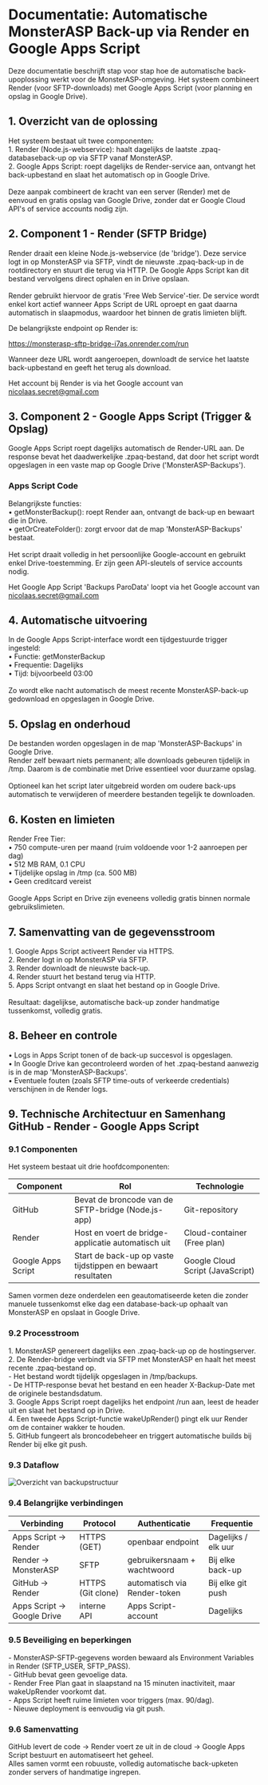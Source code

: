 # Documentatie: Automatische MonsterASP Back-up via Render en Google Apps Script

Deze documentatie beschrijft stap voor stap hoe de automatische back-upoplossing werkt voor de MonsterASP-omgeving. Het systeem combineert Render (voor SFTP-downloads) met Google Apps Script (voor planning en opslag in Google Drive).

## 1\. Overzicht van de oplossing

Het systeem bestaat uit twee componenten:  
1\. Render (Node.js-webservice): haalt dagelijks de laatste .zpaq-databaseback-up op via SFTP vanaf MonsterASP.  
2\. Google Apps Script: roept dagelijks de Render-service aan, ontvangt het back-upbestand en slaat het automatisch op in Google Drive.  
<br/>Deze aanpak combineert de kracht van een server (Render) met de eenvoud en gratis opslag van Google Drive, zonder dat er Google Cloud API's of service accounts nodig zijn.

## 2\. Component 1 - Render (SFTP Bridge)

Render draait een kleine Node.js-webservice (de 'bridge'). Deze service logt in op MonsterASP via SFTP, vindt de nieuwste .zpaq-back-up in de rootdirectory en stuurt die terug via HTTP. De Google Apps Script kan dit bestand vervolgens direct ophalen en in Drive opslaan.  
<br/>Render gebruikt hiervoor de gratis 'Free Web Service'-tier. De service wordt enkel kort actief wanneer Apps Script de URL oproept en gaat daarna automatisch in slaapmodus, waardoor het binnen de gratis limieten blijft.

De belangrijkste endpoint op Render is:

<https://monsterasp-sftp-bridge-i7as.onrender.com/run>

Wanneer deze URL wordt aangeroepen, downloadt de service het laatste back-upbestand en geeft het terug als download.

Het account bij Render is via het Google account van <nicolaas.secret@gmail.com>

## 3\. Component 2 - Google Apps Script (Trigger & Opslag)

Google Apps Script roept dagelijks automatisch de Render-URL aan. De response bevat het daadwerkelijke .zpaq-bestand, dat door het script wordt opgeslagen in een vaste map op Google Drive ('MonsterASP-Backups').

### Apps Script Code

Belangrijkste functies:  
• getMonsterBackup(): roept Render aan, ontvangt de back-up en bewaart die in Drive.  
• getOrCreateFolder(): zorgt ervoor dat de map 'MonsterASP-Backups' bestaat.  
<br/>Het script draait volledig in het persoonlijke Google-account en gebruikt enkel Drive-toestemming. Er zijn geen API-sleutels of service accounts nodig.

Het Google App Script 'Backups ParoData' loopt via het Google account van <nicolaas.secret@gmail.com>

## 4\. Automatische uitvoering

In de Google Apps Script-interface wordt een tijdgestuurde trigger ingesteld:  
• Functie: getMonsterBackup  
• Frequentie: Dagelijks  
• Tijd: bijvoorbeeld 03:00  
<br/>Zo wordt elke nacht automatisch de meest recente MonsterASP-back-up gedownload en opgeslagen in Google Drive.

## 5\. Opslag en onderhoud

De bestanden worden opgeslagen in de map 'MonsterASP-Backups' in Google Drive.  
Render zelf bewaart niets permanent; alle downloads gebeuren tijdelijk in /tmp. Daarom is de combinatie met Drive essentieel voor duurzame opslag.  
<br/>Optioneel kan het script later uitgebreid worden om oudere back-ups automatisch te verwijderen of meerdere bestanden tegelijk te downloaden.

## 6\. Kosten en limieten

Render Free Tier:  
• 750 compute-uren per maand (ruim voldoende voor 1-2 aanroepen per dag)  
• 512 MB RAM, 0.1 CPU  
• Tijdelijke opslag in /tmp (ca. 500 MB)  
• Geen creditcard vereist  
<br/>Google Apps Script en Drive zijn eveneens volledig gratis binnen normale gebruikslimieten.

## 7\. Samenvatting van de gegevensstroom

1\. Google Apps Script activeert Render via HTTPS.  
2\. Render logt in op MonsterASP via SFTP.  
3\. Render downloadt de nieuwste back-up.  
4\. Render stuurt het bestand terug via HTTP.  
5\. Apps Script ontvangt en slaat het bestand op in Google Drive.  
<br/>Resultaat: dagelijkse, automatische back-up zonder handmatige tussenkomst, volledig gratis.

## 8\. Beheer en controle

• Logs in Apps Script tonen of de back-up succesvol is opgeslagen.  
• In Google Drive kan gecontroleerd worden of het .zpaq-bestand aanwezig is in de map 'MonsterASP-Backups'.  
• Eventuele fouten (zoals SFTP time-outs of verkeerde credentials) verschijnen in de Render logs.

## 9\. Technische Architectuur en Samenhang GitHub - Render - Google Apps Script

### 9.1 Componenten

Het systeem bestaat uit drie hoofdcomponenten:

| Component | Rol | Technologie |
| --- | --- | --- |
| GitHub | Bevat de broncode van de SFTP-bridge (Node.js-app) | Git-repository |
| Render | Host en voert de bridge-applicatie automatisch uit | Cloud-container (Free plan) |
| Google Apps Script | Start de back-up op vaste tijdstippen en bewaart resultaten | Google Cloud Script (JavaScript) |

Samen vormen deze onderdelen een geautomatiseerde keten die zonder manuele tussenkomst elke dag een database-back-up ophaalt van MonsterASP en opslaat in Google Drive.  

### 9.2 Processtroom

1\. MonsterASP genereert dagelijks een .zpaq-back-up op de hostingserver.  
2\. De Render-bridge verbindt via SFTP met MonsterASP en haalt het meest recente .zpaq-bestand op.  
\- Het bestand wordt tijdelijk opgeslagen in /tmp/backups.  
\- De HTTP-response bevat het bestand en een header X-Backup-Date met de originele bestandsdatum.  
3\. Google Apps Script roept dagelijks het endpoint /run aan, leest de header uit en slaat het bestand op in Drive.  
4\. Een tweede Apps Script-functie wakeUpRender() pingt elk uur Render om de container wakker te houden.  
5\. GitHub fungeert als broncodebeheer en triggert automatische builds bij Render bij elke git push.  

### 9.3 Dataflow

![Overzicht van backupstructuur](https://raw.githubusercontent.com/debrouweryvan/monsterasp_sftp_bridge/main/schema-backup.png)

### 9.4 Belangrijke verbindingen

| Verbinding | Protocol | Authenticatie | Frequentie |
| --- | --- | --- | --- |
| Apps Script → Render | HTTPS (GET) | openbaar endpoint | Dagelijks / elk uur |
| Render → MonsterASP | SFTP | gebruikersnaam + wachtwoord | Bij elke back-up |
| GitHub → Render | HTTPS (Git clone) | automatisch via Render-token | Bij elke git push |
| Apps Script → Google Drive | interne API | Apps Script-account | Dagelijks |

### 9.5 Beveiliging en beperkingen

\- MonsterASP-SFTP-gegevens worden bewaard als Environment Variables in Render (SFTP_USER, SFTP_PASS).  
\- GitHub bevat geen gevoelige data.  
\- Render Free Plan gaat in slaapstand na 15 minuten inactiviteit, maar wakeUpRender voorkomt dat.  
\- Apps Script heeft ruime limieten voor triggers (max. 90/dag).  
\- Nieuwe deployment is eenvoudig via git push.  

### 9.6 Samenvatting

GitHub levert de code → Render voert ze uit in de cloud → Google Apps Script bestuurt en automatiseert het geheel.  
Alles samen vormt een robuuste, volledig automatische back-upketen zonder servers of handmatige ingrepen.
